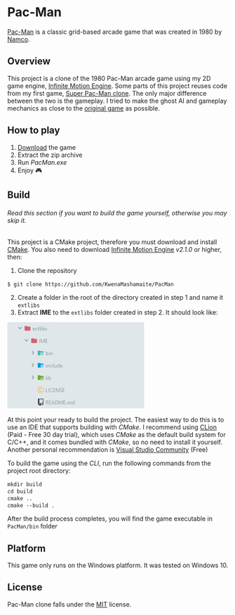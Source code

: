 # Pac-Man

[Pac-Man](https://en.wikipedia.org/wiki/Pac-Man) is a classic grid-based arcade game
that was created in 1980 by [Namco](https://en.wikipedia.org/wiki/Namco).

## Overview

This project is a clone of the 1980 Pac-Man arcade game using my 2D game engine, [Infinite Motion Engine](https://github.com/KwenaMashamaite/IME). 
Some parts of this project reuses code from my first game, [Super Pac-Man clone](https://github.com/KwenaMashamaite/SuperPacMan). 
The only major difference between the two is the gameplay. I tried to make the ghost AI and gameplay mechanics
as close to the [original game](https://www.gamasutra.com/view/feature/3938/the_pacman_dossier.php?print=1) as 
possible.

## How to play

1. [Download](https://github.com/KwenaMashamaite/PacMan/releases/tag/v0.6.0)
   the game
2. Extract the zip archive
3. Run _PacMan.exe_
4. Enjoy :video_game:

## Build

###### *Read this section if you want to build the game yourself, otherwise you may skip it.*

This project is a CMake project, therefore you must download and install [CMake](https://cmake.org/). 
You also need to download [Infinite Motion Engine](https://github.com/KwenaMashamaite/IME) _v2.1.0_ or higher,
then:

1. Clone the repository
```git
$ git clone https://github.com/KwenaMashamaite/PacMan
```   
2. Create a folder in the root of the directory created in step 1 and name it `extlibs`
3. Extract **IME** to the `extlibs` folder created in step 2. It should look like:

![](docs/screenshots/extlibs_directory_structure.png)
   
At this point your ready to build the project. The easiest way to do this is to
use an IDE that supports building with *CMake*. I recommend using [CLion](https://www.jetbrains.com/clion/) (Paid - Free 30 day trial), 
which uses *CMake* as the default build system for C/C++, and it comes bundled with 
*CMake*, so no need to install it yourself. Another personal recommendation is [Visual Studio Community](https://visualstudio.microsoft.com/vs/community/) (Free)

To build the game using the *CLI*, run the following commands from the project root 
directory:

```shell
mkdir build
cd build
cmake ..
cmake --build .
```

After the build process completes, you will find the game executable in `PacMan/bin`
folder

## Platform

This game only runs on the Windows platform. It was tested on Windows 10.

## License

Pac-Man clone falls under the [MIT](LICENSE) license.
